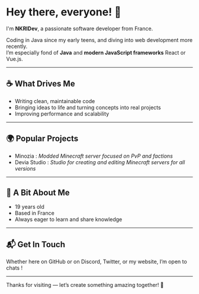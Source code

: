 
# Hey there, everyone! 👋

I'm **NKRIDev**, a passionate software developer from France.

Coding in Java since my early teens, and diving into web development more recently.  
I’m especially fond of **Java** and **modern JavaScript frameworks** React or Vue.js.

---

## ☕ What Drives Me

- Writing clean, maintainable code  
- Bringing ideas to life and turning concepts into real projects
- Improving performance and scalability  

---

## 🌍 Popular Projects

- Minozia : *Modded Minecraft server focused on PvP and factions*
- Devia Studio : *Studio for creating and editing Minecraft servers for all versions*

---

## 👤 A Bit About Me

- 19 years old  
- Based in France  
- Always eager to learn and share knowledge  

---


## 📬 Get In Touch

Whether here on GitHub or on Discord, Twitter, or my website, I’m open to chats !

---

Thanks for visiting — let’s create something amazing together! 🚀
